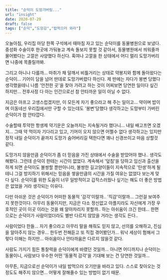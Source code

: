 ```yaml
---
title: "순덕이 도망가버림..."
url: "insight"
date: 2020-07-29
draft: false
tags: ["순덕","도망감","밥먹으러 와라"]
---
```

오늘아침, 우리집 마당 한쪽 구석에서 때마침 자고 있는 순덕이를 동물병원으로 보냈다.
중성화 수술이후 한곳에 가둬놓고 계속 돌보지 못할 것 같아서,
동물병원에서 씌워줄까 물어봤다는 고깔은 사양했다 하신다.
혹여나 고깔을 한 상태에서 어디 멀리 도망가버리면 나중에 목졸릴까봐.

그리고 아니나 다를까... 마취가 채 덜깨서 비틀거리는 상태로 약봉지와 함께 돌아왔다는
순덕이... 기어이 담을 넘어 딴데로 도망가버렸다 하신다.
제 딴에는 자다가 봉변 당했다 생각했을테니 나름 '안전한 곳'을 찾아 가려고 하는 것이
어찌보면 당연한 일이다 싶긴 하지만...
전후사정 다 아는 인간으로선 참 안타까운 일이 아닐 수 없다.

지금은 아프고 고생스럽겠지만, 이 모든게 자기 좋으라고 해 주는 일이고...
약이며 밥이며 이동네선 우리집에서만 구할 수 있는데도 '봉변'당했다 생각하고는
도망부터 가버린 순덕이가 참 안타깝다.

수술할때 투약한 항생제 약기운은 오늘까지는 지속될거라 했다니...
내일 배고프면 오겠지... 그때 약 먹이자 기다리고 있고,
기어이 오지 않으면 어쩔수 없다 생각하고는 있지만
정작 내일 순덕이가 끝까지 도망가 숨어버리길 택한다면
꽤나 신경쓰이고 마음 상할것 같다.

도망가지 않을만큼 순덕이가 좀 더 믿음을 가진 상태에서 수술을 받았어야 했나.. 생각도 해봤다.
그런데 순덕이 한테는 시간이 없었다. 계속해서 '덮침'을 당하고 임신과 출산을 하게 되면
순덕이도 불쌍할 뿐만아니라, 불쌍한 길고양이들이 지속적으로 '탄생'하게 될테니
그걸 방지하기 위해서는 믿음을 쌓을만큼의 시간을 가질 여유는 없었다 보는게 맞다 싶다.
순덕이를 위한 도움이 너무 일방적이고 갑작스러웠나 싶기는 해도
더 좋은 방법은 없었을 거라 생각되는 이유다.

다만 아쉬운 것은 순덕이가 어떠한 동물적 '감각'이랄까.. '직감'이랄까...
그런걸 보여주지 못한것이다.
아무리 동물이지만, 지금은 다소 정신없고 아플지라도 자신에게 가장 우호적인 곳이
이곳 이라는 것을 왜 알아차리지 못할까.. 하는 아쉬움이 크긴 한데...
한편으로는 순덕이가 사람이었더라도 별반 다르지 않았을 거라는 생각도 든다..

사람이었다 한들... 자기 좋으라고 아무리 말을 해줘도 믿지 않고,
선의를 오해하고, 진심을 알아주지 않는 경우... 한두번 전해듣고 또 직접 겪어봤던가...
워낙 세상이 험해서 그렇다 이해는 하지만... 아쉬움이나 안타까움은 다르지 않을것 같다.

사람도 가지기 힘든 통찰력을 순덕이에게 바랬던 것일까...
아니면 어디까지나 순덕이는 동물이니,
사람보다 우수한 어떤 '동물적 감각'을 기대해 보는 건 당연한 것일까...

아무튼, 지금으로선 순덕이가 내일 밥먹으러 오기만을 바라고 있다.
스스로 찾아오는 것 정도도 해주지 않으면... 어떻게 잘해줄수 있는 방법이 없기 때문.

